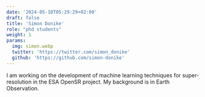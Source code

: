 ```yaml
---
date: '2024-05-10T05:29:29+02:00'
draft: false
title: 'Simon Donike'
role: "phd students"
weight: 1
params:
  img: simon.webp
  twitter: 'https://twitter.com/simon_donike'
  github: 'https://github.com/simon-donike'
---
```


I am working on the development of machine learning techniques for super-resolution in the ESA OpenSR project. My background is in Earth Observation.
